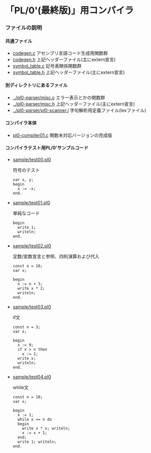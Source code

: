 # 「PL/0'(最終版)」用コンパイラ
### ファイルの説明
#### 共通ファイル
* [codegen.c](codegen.c) アセンブリ言語コード生成用関数群
* [codegen.h](codegen.h) 上記ヘッダーファイル(主にextern宣言)
* [symbol_table.c](symbol_table.c) 記号表関係関数群
* [symbol_table.h](symbol_table.h) 上記ヘッダーファイル(主にextern宣言)

#### 別ディレクトリにあるファイル
* [../pl0-parser/misc.c](../pl0-parser/misc.c) エラー表示とかの関数群
* [../pl0-parser/misc.h](../pl0-parser/misc.h) 上記ヘッダーファイル(主にextern宣言)
* [../pl0-parser/pl0-scanner.l](../pl0-parser/pl0-scanner.l) 字句解析用定義ファイル(lexファイル)

#### コンパイラ本体
* [pl0-compiler01.c](pl0-compiler.c) 関数未対応バージョンの完成版

#### コンパイラテスト用PL/0'サンプルコード
* [sample/test00.pl0](sample/test00.pl0)

   符号のテスト
    ````
    var x, y;
    begin
      x := -x;
    end.
    ````
* [sample/test01.pl0](sample/test01.pl0)

    単純なコード
    ````
    begin
      write 1;
      writeln;
    end.
    ````
* [sample/test02.pl0](sample/test02.pl0)

    定数/変数宣言と参照、四則演算および代入
    ````
    const n = 10;
    var x;

    begin
      x := n + 3;
      write x * 2;
      writeln;
    end.
    ````
* [sample/test03.pl0](sample/test03.pl0)

    if文
    ````
    const n = 3;
    var x;

    begin
      x := 9;
      if x > n then
        x := 1;
      write x;
      writeln;
    end.
    ````
* [sample/test04.pl0](sample/test04.pl0)

    while文
    ````
    const n = 10;
    var x;

    begin
      x := 1;
      while x <= n do
      begin
        write x * x; writeln;
        x := x + 1;
      end;
      write 1; writeln;
    end.
    ````

